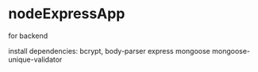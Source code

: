 # nodeExpressApp

for backend 

install dependencies:
    bcrypt,
    body-parser
    express
    mongoose
    mongoose-unique-validator

